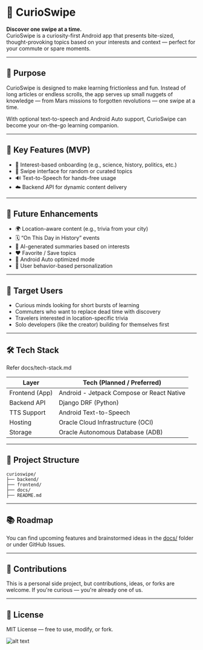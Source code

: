 # 🧠 CurioSwipe

**Discover one swipe at a time.**  
CurioSwipe is a curiosity-first Android app that presents bite-sized, thought-provoking topics based on your interests and context — perfect for your commute or spare moments.

---

## 🎯 Purpose

CurioSwipe is designed to make learning frictionless and fun. Instead of long articles or endless scrolls, the app serves up small nuggets of knowledge — from Mars missions to forgotten revolutions — one swipe at a time.

With optional text-to-speech and Android Auto support, CurioSwipe can become your on-the-go learning companion.

---

## 🚀 Key Features (MVP)

- 🔧 Interest-based onboarding (e.g., science, history, politics, etc.)
- 🎲 Swipe interface for random or curated topics
- 🔊 Text-to-Speech for hands-free usage
- ☁️ Backend API for dynamic content delivery

---

## 🌱 Future Enhancements

- 🌍 Location-aware content (e.g., trivia from your city)
- 🗓️ “On This Day in History” events
- 🧠 AI-generated summaries based on interests
- ❤️ Favorite / Save topics
- 🚗 Android Auto optimized mode
- 🧩 User behavior-based personalization

---

## 👤 Target Users

- Curious minds looking for short bursts of learning
- Commuters who want to replace dead time with discovery
- Travelers interested in location-specific trivia
- Solo developers (like the creator) building for themselves first

---

## 🛠️ Tech Stack

Refer docs/tech-stack.md

| Layer         | Tech (Planned / Preferred)                |
|---------------|-------------------------------------------|
| Frontend (App)| Android - Jetpack Compose or React Native |
| Backend API   | Django DRF (Python)                       |
| TTS Support   | Android Text-to-Speech                    |
| Hosting       | Oracle Cloud Infrastructure (OCI)         |
| Storage       | Oracle Autonomous Database (ADB)          |

---

## 📁 Project Structure
```
curioswipe/
├── backend/
├── frontend/
├── docs/
├── README.md
```



---

## 📚 Roadmap

You can find upcoming features and brainstormed ideas in the [docs/](./docs) folder or under GitHub Issues.

---

## 🤝 Contributions

This is a personal side project, but contributions, ideas, or forks are welcome. If you're curious — you're already one of us.

---

## 📄 License

MIT License — free to use, modify, or fork.


![alt text](image.png)